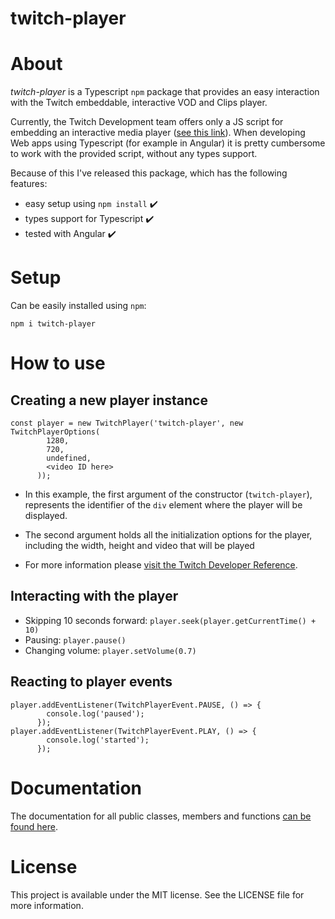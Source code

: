 # twitch-player

# About

*twitch-player* is a Typescript `npm` package that provides an easy interaction with the
Twitch embeddable, interactive VOD and Clips player.

Currently, the Twitch Development team offers only a JS script for embedding an interactive
media player ([see this link](https://dev.twitch.tv/docs/embed/video-and-clips#interactive-frames-for-live-streams-and-vods)).
When developing Web apps using Typescript (for example in Angular) it is pretty cumbersome to work with the provided script, without any types support.

Because of this I've released this package, which has the following features:

* easy setup using `npm install` :heavy_check_mark:
* types support for Typescript :heavy_check_mark:
* tested with Angular :heavy_check_mark:

# Setup

Can be easily installed using `npm`:
```
npm i twitch-player
```


# How to use

## Creating a new player instance

```
const player = new TwitchPlayer('twitch-player', new TwitchPlayerOptions(
        1280,
        720,
        undefined,
        <video ID here>
      ));
```

* In this example, the first argument of the constructor (`twitch-player`),
represents the identifier of the `div` element where the player will be displayed.

* The second argument holds all the initialization options for the player, 
including the width, height and video that will be played

* For more information please [visit the Twitch Developer Reference](https://dev.twitch.tv/docs/embed/video-and-clips#interactive-frames-for-live-streams-and-vods).


## Interacting with the player

* Skipping 10 seconds forward: `player.seek(player.getCurrentTime() + 10)`
* Pausing: `player.pause()`
* Changing volume: `player.setVolume(0.7)`

## Reacting to player events

```
player.addEventListener(TwitchPlayerEvent.PAUSE, () => {
        console.log('paused');
      });
player.addEventListener(TwitchPlayerEvent.PLAY, () => {
        console.log('started');
      });
```

# Documentation

The documentation for all public classes, members and functions [can be found here](https://frozencure.github.io/twitch-player/).

# License

This project is available under the MIT license. See the LICENSE file for more information.


